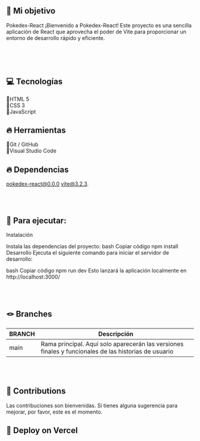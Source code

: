 ## 🎯 Mi objetivo 

Pokedex-React
¡Bienvenido a Pokedex-React! Este proyecto es una sencilla aplicación de React que aprovecha el poder de Vite para proporcionar un entorno de desarrollo rápido y eficiente.




<br><br><br>


## 💻 Tecnologías 
🔹HTML 5  
🔹CSS 3  
🔹JavaScript

## 🔥 Herramientas
🔹Git / GitHub  
🔹Visual Studio Code  

## 🔥 Dependencias
pokedex-react@0.0.0
vite@3.2.3.


<br><br>


## 🚀 Para ejecutar: 

Instalación

Instala las dependencias del proyecto:
bash
Copiar código
npm install
Desarrollo
Ejecuta el siguiente comando para iniciar el servidor de desarrollo:

bash
Copiar código
npm run dev
Esto lanzará la aplicación localmente en http://localhost:3000/


<br><br>




## 🪢 Branches 

| BRANCH   | Descripción                                                                      |
| -------- | ------------------------------------------------------------------------------------- |
| main     | Rama principal. Aquí solo aparecerán las versiones finales y funcionales de las historias de usuario|

<br><br>





## 🤝 Contributions 

Las contribuciones son bienvenidas. Si tienes alguna sugerencia para mejorar, por favor, este es el momento.
<br>





## 🔗 Deploy on Vercel 



